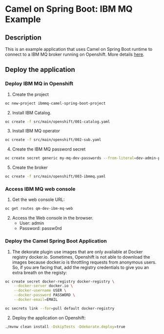 # Camel on Spring Boot: IBM MQ Example

## Description

This is an example application that uses Camel on Spring Boot runtime to connect to a IBM MQ broker running on Openshift.
More details [here](https://github.com/ibm-messaging/mq-jms-spring).

## Deploy the application

### Deploy IBM MQ in Openshift

1. Create the project
```bash
oc new-project ibmmq-camel-spring-boot-project
```

2. Install IBM Catalog. 
```bash
oc create -f src/main/openshift/001-catalog.yaml
```

3. Install IBM MQ operator
```bash
oc create -f src/main/openshift/002-sub.yaml
```

4. Create the IBM MQ password secret
```bash
oc create secret generic my-mq-dev-passwords --from-literal=dev-admin-password=passw0rd --from-literal=dev-app-password=passw0rd
```

5. Create the broker
```bash
oc create -f src/main/openshift/003-ibmmq.yaml
```

### Access IBM MQ web console

1. Get the web console URL:
```bash
oc get routes qm-dev-ibm-mq-web
```

2. Access the Web console in the browser.
   - User: admin
   - Password: passw0rd


### Deploy the Camel Spring Boot Application

1. The dekorate plugin use images that are only available at Docker registry docker.io. Sometimes, Openshift is not able to download the images because docker.io is throttling requests from anonymous users. So, if you are facing that, add the registry credentials to give you an extra breath on the registy:

```bash
oc create secret docker-registry docker-registry \
    --docker-server docker.io \
    --docker-username USER \
    --docker-password PASSWORD \
    --docker-email=EMAIL

oc secrets link --for=pull default docker-registry
```

2. Deploy the application on Openshift:

```bash
./mvnw clean install -DskipTests -Ddekorate.deploy=true
```